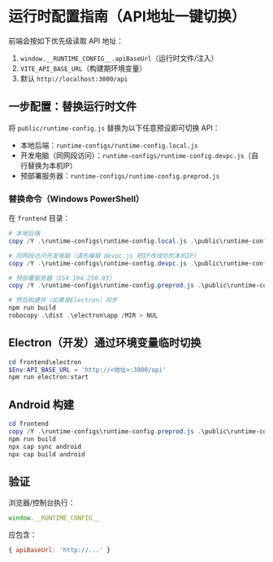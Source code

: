 # 运行时配置指南（API地址一键切换）

前端会按如下优先级读取 API 地址：

1. `window.__RUNTIME_CONFIG__.apiBaseUrl`（运行时文件/注入）
2. `VITE_API_BASE_URL`（构建期环境变量）
3. 默认 `http://localhost:3000/api`

## 一步配置：替换运行时文件

将 `public/runtime-config.js` 替换为以下任意预设即可切换 API：

- 本地后端：`runtime-configs/runtime-config.local.js`
- 开发电脑（同网段访问）：`runtime-configs/runtime-config.devpc.js`（自行替换为本机IP）
- 预部署服务器：`runtime-configs/runtime-config.preprod.js`

### 替换命令（Windows PowerShell）

在 `frontend` 目录：

```powershell
# 本地后端
copy /Y .\runtime-configs\runtime-config.local.js .\public\runtime-config.js

# 同网段访问开发电脑（请先编辑 devpc.js 把IP改成你的本机IP）
copy /Y .\runtime-configs\runtime-config.devpc.js .\public\runtime-config.js

# 预部署服务器（154.194.250.93）
copy /Y .\runtime-configs\runtime-config.preprod.js .\public\runtime-config.js

# 然后构建并（如果是Electron）同步
npm run build
robocopy .\dist .\electron\app /MIR > NUL
```

## Electron（开发）通过环境变量临时切换

```powershell
cd frontend\electron
$Env:API_BASE_URL = 'http://<地址>:3000/api'
npm run electron:start
```

## Android 构建

```powershell
cd frontend
copy /Y .\runtime-configs\runtime-config.preprod.js .\public\runtime-config.js  # 例如切到预部署
npm run build
npx cap sync android
npx cap build android
```

## 验证

浏览器/控制台执行：

```js
window.__RUNTIME_CONFIG__
```

应包含：

```js
{ apiBaseUrl: 'http://...' }
```

